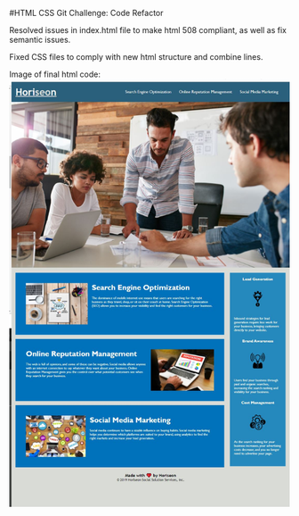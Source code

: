 #HTML CSS Git Challenge: Code Refactor

Resolved issues in index.html file to make html 508 compliant, as well as fix semantic issues.

Fixed CSS files to comply with new html structure and combine lines.

Image of final html code: ![Horiseon](/ReadmeIMG.jpg)